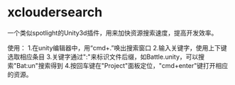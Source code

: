 # xcloudersearch
一个类似spotlight的Unity3d插件，用来加快资源搜索速度，提高开发效率。

使用：
1.在unity编辑器中，用“cmd+.”唤出搜索窗口
2.输入关键字，使用上下键选取相应条目
3.关键字通过":"来标识文件后缀，如Battle.unity，可以搜索"Bat:un"搜索得到
4.按回车键在"Project"面板定位，"cmd+enter"键打开相应的资源。

